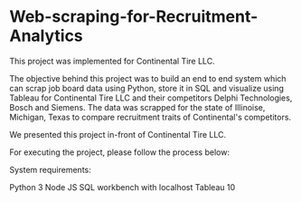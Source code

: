 # Web-scraping-for-Recruitment-Analytics

This project was implemented for Continental Tire LLC. 

The objective behind this project was to build an end to end system which can scrap job board data using Python, store it in SQL and visualize using Tableau for Continental Tire LLC and their competitors Delphi Technologies, Bosch and Siemens. The data was scrapped for the state of Illinoise, Michigan, Texas to compare recruitment traits of Continental's competitors. 

We presented this project in-front of Continental Tire LLC. 

For executing the project, please follow the process below: 

System requirements: 

Python 3
Node JS
SQL workbench with localhost
Tableau 10

